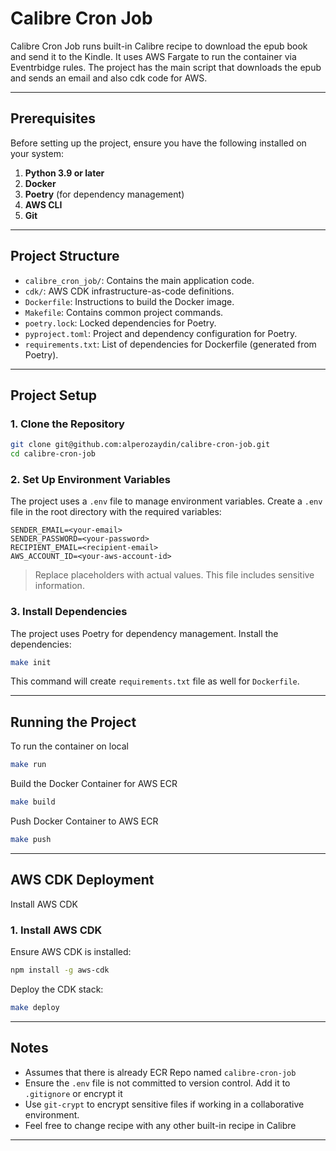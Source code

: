 # Calibre Cron Job

Calibre Cron Job runs built-in Calibre recipe to download the epub book and send it to the Kindle. It uses AWS Fargate 
to run the container via Eventrbidge rules. The project has the main script that downloads the epub and sends an email
and also cdk code for AWS.

---

## Prerequisites

Before setting up the project, ensure you have the following installed on your system:

1. **Python 3.9 or later**
2. **Docker**
3. **Poetry** (for dependency management)
4. **AWS CLI**
5. **Git**

---

## Project Structure

- `calibre_cron_job/`: Contains the main application code.
- `cdk/`: AWS CDK infrastructure-as-code definitions.
- `Dockerfile`: Instructions to build the Docker image.
- `Makefile`: Contains common project commands.
- `poetry.lock`: Locked dependencies for Poetry.
- `pyproject.toml`: Project and dependency configuration for Poetry.
- `requirements.txt`: List of dependencies for Dockerfile (generated from Poetry).

---

## Project Setup

### 1. Clone the Repository

```bash
git clone git@github.com:alperozaydin/calibre-cron-job.git
cd calibre-cron-job
```

### 2. Set Up Environment Variables

The project uses a `.env` file to manage environment variables. Create a `.env` file in the root directory with the required variables:

```env
SENDER_EMAIL=<your-email>
SENDER_PASSWORD=<your-password>
RECIPIENT_EMAIL=<recipient-email>
AWS_ACCOUNT_ID=<your-aws-account-id>
```

> Replace placeholders with actual values. This file includes sensitive information.

### 3. Install Dependencies

The project uses Poetry for dependency management. Install the dependencies:

```bash
make init
```

This command will create `requirements.txt` file as well for `Dockerfile`.

---

## Running the Project


To run the container on local

```bash
make run
```

Build the Docker Container for AWS ECR

```bash
make build
```

Push Docker Container to AWS ECR
```bash
make push
```


---

## AWS CDK Deployment

Install AWS CDK

### 1. Install AWS CDK

Ensure AWS CDK is installed:

```bash
npm install -g aws-cdk
```

Deploy the CDK stack:

```bash
make deploy
```

---

## Notes

- Assumes that there is already ECR Repo named `calibre-cron-job`
- Ensure the `.env` file is not committed to version control. Add it to `.gitignore` or encrypt it
- Use `git-crypt` to encrypt sensitive files if working in a collaborative environment.
- Feel free to change recipe with any other built-in recipe in Calibre 

---


